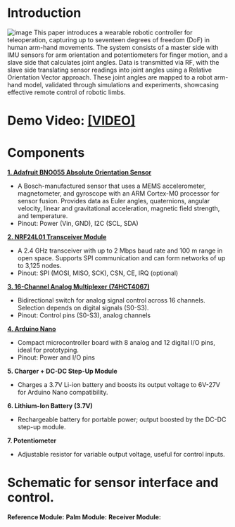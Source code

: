 # Introduction
![image](https://github.com/user-attachments/assets/714ed050-902c-46ee-afb7-702d65a2b8a0)
This paper introduces a wearable robotic controller for teleoperation, capturing up to seventeen degrees of freedom (DoF) in human arm-hand movements. The system consists of a master side with IMU sensors for arm orientation and potentiometers for finger motion, and a slave side that calculates joint angles. Data is transmitted via RF, with the slave side translating sensor readings into joint angles using a Relative Orientation Vector approach. These joint angles are mapped to a robot arm-hand model, validated through simulations and experiments, showcasing effective remote control of robotic limbs.
#
# Demo Video: [[VIDEO]](https://drive.google.com/file/d/1db3AKoa-e-W6HV--gTsGyHlMbmqHGK8M/view)
#


# Components
[**1. Adafruit BNO055 Absolute Orientation Sensor**](https://learn.adafruit.com/adafruit-bno055-absolute-orientation-sensor/arduino-code?view=all)

- A Bosch-manufactured sensor that uses a MEMS accelerometer, magnetometer, and gyroscope with an ARM Cortex-M0 processor for sensor fusion. Provides data as Euler angles, quaternions, angular velocity, linear and gravitational acceleration, magnetic field strength, and temperature.
- Pinout: Power (Vin, GND), I2C (SCL, SDA)

[**2. NRF24L01 Transceiver Module**](https://howtomechatronics.com/tutorials/arduino/arduino-wireless-communication-nrf24l01-tutorial/)

- A 2.4 GHz transceiver with up to 2 Mbps baud rate and 100 m range in open space. Supports SPI communication and can form networks of up to 3,125 nodes.
- Pinout: SPI (MOSI, MISO, SCK), CSN, CE, IRQ (optional)

[**3. 16-Channel Analog Multiplexer (74HCT4067)**](https://www.instructables.com/Tutorial-74HC4067-16-Channel-Analog-Multiplexer-De/)

- Bidirectional switch for analog signal control across 16 channels. Selection depends on digital signals (S0-S3).
- Pinout: Control pins (S0-S3), analog channels

[**4. Arduino Nano**](https://docs.arduino.cc/hardware/nano/)

- Compact microcontroller board with 8 analog and 12 digital I/O pins, ideal for prototyping.
- Pinout: Power and I/O pins

**5. Charger + DC-DC Step-Up Module**

- Charges a 3.7V Li-ion battery and boosts its output voltage to 6V-27V for Arduino Nano compatibility.

**6. Lithium-Ion Battery (3.7V)**

- Rechargeable battery for portable power; output boosted by the DC-DC step-up module.
  
**7. Potentiometer**

- Adjustable resistor for variable output voltage, useful for control inputs.

# Schematic for sensor interface and control.
**Reference Module:**
**Palm Module:**
**Receiver Module:**
